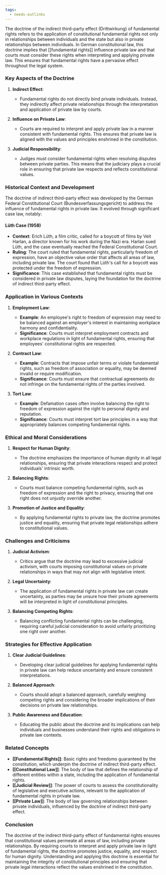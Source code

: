 ```yaml
---
tags:
  - needs-outlinks
---
```



The doctrine of the indirect third-party effect (Drittwirkung) of fundamental rights refers to the application of constitutional fundamental rights not only in relationships between individuals and the state but also in private relationships between individuals. In German constitutional law, this doctrine implies that [[fundamental rights]] influence private law and that courts must consider these rights when interpreting and applying private law. This ensures that fundamental rights have a pervasive effect throughout the legal system.

### Key Aspects of the Doctrine

1. **Indirect Effect**:
   - Fundamental rights do not directly bind private individuals. Instead, they indirectly affect private relationships through the interpretation and application of private law by courts.

2. **Influence on Private Law**:
   - Courts are required to interpret and apply private law in a manner consistent with fundamental rights. This ensures that private law is aligned with the values and principles enshrined in the constitution.

3. **Judicial Responsibility**:
   - Judges must consider fundamental rights when resolving disputes between private parties. This means that the judiciary plays a crucial role in ensuring that private law respects and reflects constitutional values.

### Historical Context and Development

The doctrine of indirect third-party effect was developed by the German Federal Constitutional Court (Bundesverfassungsgericht) to address the influence of fundamental rights in private law. It evolved through significant case law, notably:

#### Lüth Case (1958)

- **Context**: Erich Lüth, a film critic, called for a boycott of films by Veit Harlan, a director known for his work during the Nazi era. Harlan sued Lüth, and the case eventually reached the Federal Constitutional Court.
- **Ruling**: The court ruled that fundamental rights, particularly freedom of expression, have an objective value order that affects all areas of law, including private law. The court found that Lüth's call for a boycott was protected under the freedom of expression.
- **Significance**: This case established that fundamental rights must be considered in private law disputes, laying the foundation for the doctrine of indirect third-party effect.

### Application in Various Contexts

1. **Employment Law**:
   - **Example**: An employee's right to freedom of expression may need to be balanced against an employer's interest in maintaining workplace harmony and confidentiality.
   - **Significance**: Courts must interpret employment contracts and workplace regulations in light of fundamental rights, ensuring that employees' constitutional rights are respected.

2. **Contract Law**:
   - **Example**: Contracts that impose unfair terms or violate fundamental rights, such as freedom of association or equality, may be deemed invalid or require modification.
   - **Significance**: Courts must ensure that contractual agreements do not infringe on the fundamental rights of the parties involved.

3. **Tort Law**:
   - **Example**: Defamation cases often involve balancing the right to freedom of expression against the right to personal dignity and reputation.
   - **Significance**: Courts must interpret tort law principles in a way that appropriately balances competing fundamental rights.

### Ethical and Moral Considerations

1. **Respect for Human Dignity**:
   - The doctrine emphasizes the importance of human dignity in all legal relationships, ensuring that private interactions respect and protect individuals' intrinsic worth.

2. **Balancing Rights**:
   - Courts must balance competing fundamental rights, such as freedom of expression and the right to privacy, ensuring that one right does not unjustly override another.

3. **Promotion of Justice and Equality**:
   - By applying fundamental rights to private law, the doctrine promotes justice and equality, ensuring that private legal relationships adhere to constitutional values.

### Challenges and Criticisms

1. **Judicial Activism**:
   - Critics argue that the doctrine may lead to excessive judicial activism, with courts imposing constitutional values on private relationships in ways that may not align with legislative intent.

2. **Legal Uncertainty**:
   - The application of fundamental rights in private law can create uncertainty, as parties may be unsure how their private agreements will be interpreted in light of constitutional principles.

3. **Balancing Competing Rights**:
   - Balancing conflicting fundamental rights can be challenging, requiring careful judicial consideration to avoid unfairly prioritizing one right over another.

### Strategies for Effective Application

1. **Clear Judicial Guidelines**:
   - Developing clear judicial guidelines for applying fundamental rights in private law can help reduce uncertainty and ensure consistent interpretations.

2. **Balanced Approach**:
   - Courts should adopt a balanced approach, carefully weighing competing rights and considering the broader implications of their decisions on private law relationships.

3. **Public Awareness and Education**:
   - Educating the public about the doctrine and its implications can help individuals and businesses understand their rights and obligations in private law contexts.

### Related Concepts

- **[[Fundamental Rights]]**: Basic rights and freedoms guaranteed by the constitution, which underpin the doctrine of indirect third-party effect.
- **[[Constitutional Law]]**: The body of law that defines the relationship of different entities within a state, including the application of fundamental rights.
- **[[Judicial Review]]**: The power of courts to assess the constitutionality of legislative and executive actions, relevant to the application of fundamental rights in private law.
- **[[Private Law]]**: The body of law governing relationships between private individuals, influenced by the doctrine of indirect third-party effect.

### Conclusion

The doctrine of the indirect third-party effect of fundamental rights ensures that constitutional values permeate all areas of law, including private relationships. By requiring courts to interpret and apply private law in light of fundamental rights, the doctrine promotes justice, equality, and respect for human dignity. Understanding and applying this doctrine is essential for maintaining the integrity of constitutional principles and ensuring that private legal interactions reflect the values enshrined in the constitution.